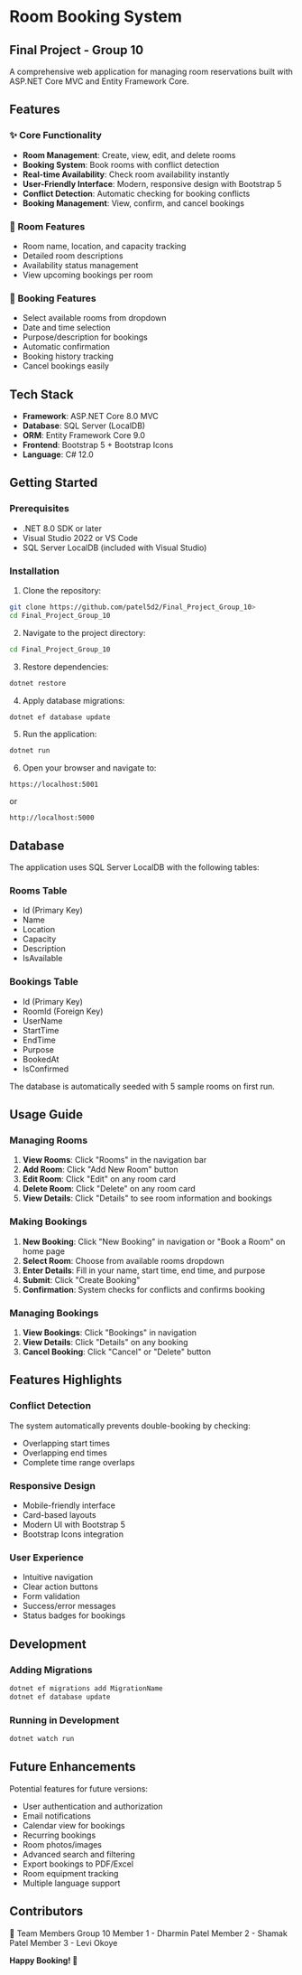 # Room Booking System
## Final Project - Group 10

A comprehensive web application for managing room reservations built with ASP.NET Core MVC and Entity Framework Core.

## Features

### ✨ Core Functionality
- **Room Management**: Create, view, edit, and delete rooms
- **Booking System**: Book rooms with conflict detection
- **Real-time Availability**: Check room availability instantly
- **User-Friendly Interface**: Modern, responsive design with Bootstrap 5
- **Conflict Detection**: Automatic checking for booking conflicts
- **Booking Management**: View, confirm, and cancel bookings

### 🎯 Room Features
- Room name, location, and capacity tracking
- Detailed room descriptions
- Availability status management
- View upcoming bookings per room

### 📅 Booking Features
- Select available rooms from dropdown
- Date and time selection
- Purpose/description for bookings
- Automatic confirmation
- Booking history tracking
- Cancel bookings easily

## Tech Stack

- **Framework**: ASP.NET Core 8.0 MVC
- **Database**: SQL Server (LocalDB)
- **ORM**: Entity Framework Core 9.0
- **Frontend**: Bootstrap 5 + Bootstrap Icons
- **Language**: C# 12.0

## Getting Started

### Prerequisites
- .NET 8.0 SDK or later
- Visual Studio 2022 or VS Code
- SQL Server LocalDB (included with Visual Studio)

### Installation

1. Clone the repository:
```bash
git clone https://github.com/patel5d2/Final_Project_Group_10>
cd Final_Project_Group_10
```

2. Navigate to the project directory:
```bash
cd Final_Project_Group_10
```

3. Restore dependencies:
```bash
dotnet restore
```

4. Apply database migrations:
```bash
dotnet ef database update
```

5. Run the application:
```bash
dotnet run
```

6. Open your browser and navigate to:
```
https://localhost:5001
```
or
```
http://localhost:5000
```

## Database

The application uses SQL Server LocalDB with the following tables:

### Rooms Table
- Id (Primary Key)
- Name
- Location
- Capacity
- Description
- IsAvailable

### Bookings Table
- Id (Primary Key)
- RoomId (Foreign Key)
- UserName
- StartTime
- EndTime
- Purpose
- BookedAt
- IsConfirmed

The database is automatically seeded with 5 sample rooms on first run.

## Usage Guide

### Managing Rooms

1. **View Rooms**: Click "Rooms" in the navigation bar
2. **Add Room**: Click "Add New Room" button
3. **Edit Room**: Click "Edit" on any room card
4. **Delete Room**: Click "Delete" on any room card
5. **View Details**: Click "Details" to see room information and bookings

### Making Bookings

1. **New Booking**: Click "New Booking" in navigation or "Book a Room" on home page
2. **Select Room**: Choose from available rooms dropdown
3. **Enter Details**: Fill in your name, start time, end time, and purpose
4. **Submit**: Click "Create Booking"
5. **Confirmation**: System checks for conflicts and confirms booking

### Managing Bookings

1. **View Bookings**: Click "Bookings" in navigation
2. **View Details**: Click "Details" on any booking
3. **Cancel Booking**: Click "Cancel" or "Delete" button

## Features Highlights

### Conflict Detection
The system automatically prevents double-booking by checking:
- Overlapping start times
- Overlapping end times
- Complete time range overlaps

### Responsive Design
- Mobile-friendly interface
- Card-based layouts
- Modern UI with Bootstrap 5
- Bootstrap Icons integration

### User Experience
- Intuitive navigation
- Clear action buttons
- Form validation
- Success/error messages
- Status badges for bookings

## Development

### Adding Migrations
```bash
dotnet ef migrations add MigrationName
dotnet ef database update
```

### Running in Development
```bash
dotnet watch run
```

## Future Enhancements

Potential features for future versions:
- User authentication and authorization
- Email notifications
- Calendar view for bookings
- Recurring bookings
- Room photos/images
- Advanced search and filtering
- Export bookings to PDF/Excel
- Room equipment tracking
- Multiple language support

## Contributors
👥 Team Members
Group 10
Member 1 - Dharmin Patel
Member 2 - Shamak Patel
Member 3 - Levi Okoye

**Happy Booking! 🎉**
